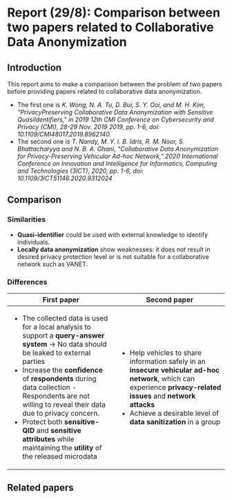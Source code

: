 # **Report (29/8): Comparison between two papers related to Collaborative Data Anonymization**
## **Introduction**
This report aims to make a comparison between the problem of two papers before providing papers related to collaborative data anonymization.
- The first one is _K. Wong, N. A. Tu, D. Bui, S. Y. Ooi, and M. H. Kim, "PrivacyPreserving Collaborative Data Anonymization with Sensitive QuasiIdentifiers," in 2019 12th CMI Conference on Cybersecurity and
Privacy (CMI), 28-29 Nov. 2019 2019, pp. 1-6, doi: 10.1109/CMI48017.2019.8962140._
- The second one is _T. Nandy, M. Y. I. B. Idris, R. M. Noor, S. Bhattacharyya and N. B. A. Ghani, "Collaborative Data Anonymization for Privacy-Preserving Vehicular Ad-hoc Network," 2020 International Conference on Innovation and Intelligence for Informatics, Computing and Technologies (3ICT), 2020, pp. 1-6, doi: 10.1109/3ICT51146.2020.9312024_
## **Comparison**
### **Similarities**
- **Quasi-identifier** could be used with external knowledge to identify individuals.
- **Locally data anonymization** show weaknesses: it does not result in desired privacy protection level or is not suitable for a collaborative network such as VANET.
### **Differences**

|First paper|Second paper|
|-|-|
|<ul><li>The collected data is used for a local analysis to support a **query-answer system** &#8594; No data should be leaked to external parties</li><li>Increase the **confidence** of **respondents** during data collection - Respondents are not willing to reveal their data due to privacy concern.</li><li> Protect both **sensitive-QID** and **sensitive attributes** while maintaining the **utility** of the released microdata</li></ul>|<ul><li>Help vehicles to share information safely in an **insecure vehicular ad-hoc network**, which can experience **privacy-related issues** and **network attacks**</li><li>Achieve a desirable level of **data sanitization** in a group</li></ul>|

## **Related papers**
